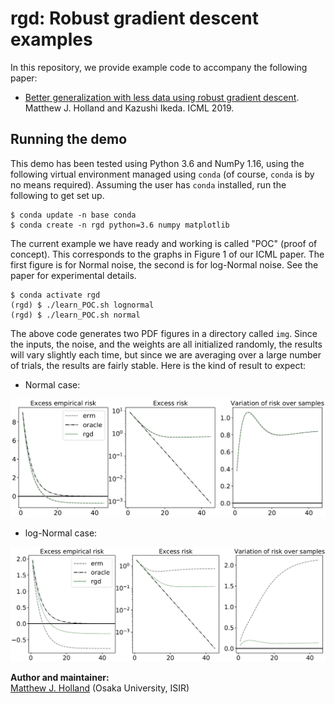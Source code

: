 # rgd: Robust gradient descent examples

In this repository, we provide example code to accompany the following paper:

 - <a href="http://proceedings.mlr.press/v97/holland19a.html">Better generalization with less data using robust gradient descent</a>. Matthew J. Holland and Kazushi Ikeda. ICML 2019.


## Running the demo

This demo has been tested using Python 3.6 and NumPy 1.16, using the following virtual environment managed using `conda` (of course, `conda` is by no means required). Assuming the user has `conda` installed, run the following to get set up.

```
$ conda update -n base conda
$ conda create -n rgd python=3.6 numpy matplotlib
```

The current example we have ready and working is called "POC" (proof of concept). This corresponds to the graphs in Figure 1 of our ICML paper. The first figure is for Normal noise, the second is for log-Normal noise. See the paper for experimental details.

```
$ conda activate rgd
(rgd) $ ./learn_POC.sh lognormal
(rgd) $ ./learn_POC.sh normal
```

The above code generates two PDF figures in a directory called `img`. Since the inputs, the noise, and the weights are all initialized randomly, the results will vary slightly each time, but since we are averaging over a large number of trials, the results are fairly stable. Here is the kind of result to expect:

- Normal case:
 <img src="sample_POC_normal.png" alt="sample for Normal case" width="600">

- log-Normal case:
 <img src="sample_POC_lognormal.png" alt="sample for log-Normal case" width="600">


__Author and maintainer:__<br>
<a href="https://feedbackward.com/">Matthew J. Holland</a> (Osaka University, ISIR)

